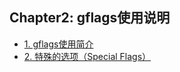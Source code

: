 ## Chapter2: gflags使用说明

- [1. gflags使用简介](recipe-01/README.md)
- [2. 特殊的选项（Special Flags）](recipe-02/README.md)

